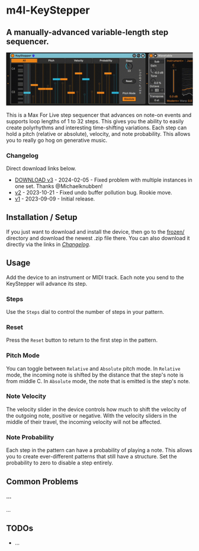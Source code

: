 # m4l-KeyStepper
## A manually-advanced variable-length step sequencer.

![KeyStepper](images/KeyStepper.gif)

This is a Max For Live step sequencer that advances on note-on events and supports loop lengths of 1 to 32 steps. This gives you the ability to easily create polyrhythms and interesting time-shifting variations. Each step can hold a pitch (relative or absolute), velocity, and note probability. This allows you to really go hog on generative music.

### Changelog

Direct download links below.
* [DOWNLOAD v3](https://github.com/zsteinkamp/m4l-KeyStepper/raw/main/frozen/KeyStepper-v3.amxd) - 2024-02-05 - Fixed problem with multiple instances in one set. Thanks @Michaelknubben!
* [v2](https://github.com/zsteinkamp/m4l-KeyStepper/raw/main/frozen/KeyStepper-v2.amxd) - 2023-10-21 - Fixed undo buffer pollution bug. Rookie move.
* [v1](https://github.com/zsteinkamp/m4l-KeyStepper/raw/main/frozen/KeyStepper-v1.amxd) - 2023-09-09 - Initial release.

## Installation / Setup

If you just want to download and install the device, then go to the [frozen/](https://github.com/zsteinkamp/m4l-KeyStepper/tree/main/frozen) directory and download the newest .zip file there. You can also download it directly via the links in [*Changelog*](#changelog).

## Usage

Add the device to an instrument or MIDI track. Each note you send to the KeyStepper will advance its step.

### Steps
Use the `Steps` dial to control the number of steps in your pattern.

### Reset
Press the `Reset` button to return to the first step in the pattern.

### Pitch Mode
You can toggle between `Relative` and `Absolute` pitch mode. In `Relative` mode, the incoming note is shifted by the distance that the step's note is from middle C. In `Absolute` mode, the note that is emitted is the step's note.

### Note Velocity
The velocity slider in the device controls how much to shift the velocity of the
outgoing note, positive or negative. With the velocity sliders in the middle of
their travel, the incoming velocity will not be affected.

### Note Probability
Each step in the pattern can have a probability of playing a note. This allows you to create ever-different patterns that still have a structure. Set the probability to zero to disable a step entirely.

## Common Problems

#### ...
...

## TODOs
* ...

